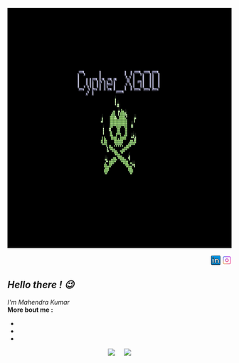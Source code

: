 
<p align="center"><a href="https://github.com/technoreck">
 <img src="https://raw.githubusercontent.com/technoreck/technoreck/main/dead_hack-MK.jpg" height=540 width=960/>
 </p>
 <p align="right">
  <a href="https://www.linkedin.com/in/mahendra-kumar-3a91131b8/"><img src="https://raw.githubusercontent.com/d8rkmind/d8rkmind/main/linkedin-64.png" width=21 ></a>
  <a href="https://www.instagram.com/technohack/"><img src="https://raw.githubusercontent.com/d8rkmind/d8rkmind/a00b44f21c5df1c5b2fc2bd4efaa3b2e0361e1d6/instagram.svg" width=21/></a>

  </p>

<h2><i>Hello there ! 😉</i></h2>
<i>I'm Mahendra Kumar</i>
<br>
<b> More bout me :</b>

*
*
*

<p align="center"><a href="https://github.com/technoreck">
<img height="165" src="https://github-readme-stats.vercel.app/api?username=technoreck&show_icons=true&theme=radical&layout=compact&hide_border=true" /></a>
 &nbsp;&nbsp;&nbsp;
<a href="https://github.com/technoreck"><img src="https://github-readme-stats.vercel.app/api/top-langs/?username=technoreck&layout=compact&theme=radical&hide_border=true" height=160/>
</a>
 </p>
